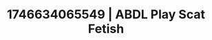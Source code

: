 ---
categories:
- Passionate kisses
- AI-generated
- Erotic dance
- Consent-based play
- Sensual slow talk
- ASMR
- Soft domination
- Cosplay
image: /assets/images/1746634065549.jpg
layout: post
seo:
  description: Featured content with artistic Scat Fetish, ABDL Play. HD images available.
  keywords: Scat Fetish, ABDL Play
  og_image: /assets/images/1746634065549.jpg
  schema_type: VisualArtwork
tags:
- '#1746634065549'
- ABDL Play
- Scat Fetish
title: 1746634065549 | ABDL Play Scat Fetish
---